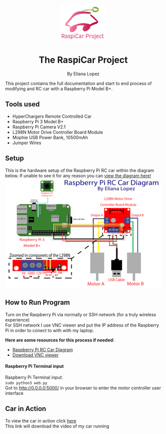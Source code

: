 <br />
 <p align="center">
     <img src="https://github.com/elianalopez/RaspiCar-Project/blob/main/Images/carproject.png?raw=true" width="150" height="120">
    <h1 align="center">The RaspiCar Project</h1>
    <p align="center" class="h6">By Eliana Lopez</p>
    <p align="center"></p>
 </p>
 
This project contains the full documentation and start to end process of modifying and RC car with a Raspberry Pi Model B+.

## Tools used
<ul>
<li>HyperChargers Remote Controlled Car</li>
<li>Raspberry Pi 3 Model B+</li>
<li>Raspberry Pi Camera V2.1</li>
<li>L298N Motor Drive Controller Board Module</li>
<li>Mophie USB Power Bank, 10500mAh</li>
<li>Jumper Wires</li> 
</ul>

## Setup
This is the hardware setup of the Raspberry Pi RC car within the diagram below. If unable to see it for any reason you can <a href="https://github.com/elianalopez/RaspiCar-Project/blob/main/Images/diagram.png?raw=true?raw=true"> view the diagram here! </a>
![Diagram](Images/diagram.png)

<!--
<a href="https://github.com/elianalopez/Raspberry-Pi-RC-Car-Project/blob/master/diagram.png?raw=true">Raspberry Pi RC Car Diagram </a>
-->

## How to Run Program
Turn on the Raspberry Pi via normally or SSH network (for a truly wireless experience)
<br>
For SSH network I use VNC viewer and put the IP address of the Raspberry Pi in order to conect to with with my laptop.

**Here are some resources for this process if needed:**
* <a href="https://github.com/elianalopez/Raspberry-Pi-RC-Car-Project/blob/master/diagram.png?raw=true">Raspberry Pi RC Car Diagram </a>
* <a href="https://www.realvnc.com/en/connect/download/viewer/">Download VNC viewer </a>

  
#### Raspberry Pi Terminal input
Raspberry Pi Terminal input:
<br>
 `sudo python3 web.py`
 <br>
 Got to http://0.0.0.0:5000/ in your browser to enter the motor controller user interface

  
## Car in Action
To view the car in action click <a href="https://github.com/elianalopez/Raspberry-Pi-RC-Car-Project/blob/master/car.mov?raw=true">here</a>
<br>
This link will download the video of my car running
